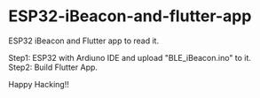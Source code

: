 # ESP32-iBeacon-and-flutter-app
ESP32 iBeacon and Flutter app to read it. 

Step1: ESP32 with Ardiuno IDE and upload "BLE_iBeacon.ino" to it.   
Step2: Build Flutter App. 

Happy Hacking!!
